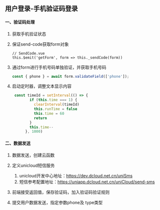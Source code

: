 ## 用户登录-手机验证码登录



#### 一、验证码处理

1. 获取手机验证状态

2. 保证send-code获取form对象

   ```react
   // SendCode.vue  
   this.$emit('getForm', form => this._sendCode(form))
   ```

3. 通过form进行手机号码单独验证，并获取手机号码

   ```js
   const { phone } = await form.validateField(['phone']);
   ```

4. 启动定时器，调整文本显示内容

   ```js
    const timeId = setInterval(() => {
           if (this.time === 1) {
             clearInterval(timeId)
             this.runTime = false
             this.time = 60
             return
           }
           this.time--
         }, 1000)
   ```

#### 二、数据发送

1. 数据发送，创建云函数

2. 定义unicloud短信服务

   1. unicloud开发中心地址：https://dev.dcloud.net.cn/uniSms
   2. 短信参考配置地址：https://uniapp.dcloud.net.cn/uniCloud/send-sms

3. 前端接受返回值，保存验证码，加入验证码验证规则

4. 提交用户数据发送，指定参数phone及 type类型

   


